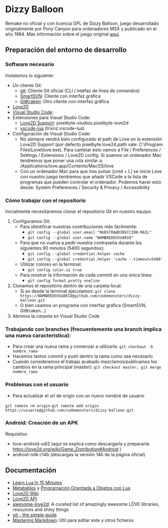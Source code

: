 # Dizzy Balloon

Remake no oficial y con licencia GPL de Dizzy Balloon, juego desarrollado originalmente por Pony Canyon para ordenadores MSX y publicado en el año 1984. Más información sobre el juego original [aquí](https://www.generation-msx.nl/software/pony-canyon/dizzy-balloon/release/559/).

## Preparación del entorno de desarrollo

### Software necesario

Instalamos lo siguiente:
* Un cliente Git:
    * [git](https://git-scm.com/downloads): Cliente Git oficial (CLI / intefaz de línea de comandos)
    * [SmartSVN](http://www.smartsvn.com/): Cliente con interfaz gráfica
    * [GitKraken](http://www.gitkraken.com/): Otro cliente con interfaz gráfica
* [Love2D](http://love2d.org/)
* [Visual Studio Code](http://code.visualstudio.com/):
* Extensiones para Visual Studio Code:
    * [Love2D Support](https://marketplace.visualstudio.com/items?itemName=pixelbyte-studios.pixelbyte-love2d):  pixelbyte-studios.pixelbyte-love2d
    * [vscode-lua](https://marketplace.visualstudio.com/items?itemName=actboy168.lua-debug) (trixnz.vscode-lua)
* Configuración de Visual Studio Code:
    * No siempre vendrá bien configurado el path de Love en la extensión Love2D Support (por defecto pixelbyte.love2d.path vale: C:\Program Files\Love\love.exe). Para cambiar esto vamos a File / Preferences / Settings / Extensions / Love2D config. Si suamos un ordenador Mac tendremos que poner una ruta similar a: /Applications/love.app/Contents/MacOS/love
    * Con un ordenador Mac para que tras pulsar [cmd + L] se inicie Love con nuestro juego tendremos que añadir VSCode a la lista de programas que pueden controlar el ordenador. Podemos hacer esto desde: System Preferences / Security & Privacy / Accessibility

### Cómo trabajar con el repositorio

Inicialmente necesitaremos clonar el repositorio Git en nuestro equipo:

1. Configuramos Git:
    * Para identificar nuestras contribuciones más fácilmente:
        * ```git config --global user.email "NUESTRA@DIRECCION.MAIL"```
        * ```git config --global user.name "NOMBREDEUSUARIO"```
    * Para que no vuelva a pedir nuestra contraseña durante los siguientes 90 minutos (5400 segundos):
        * ```git config --global credential.helper cache```
        * ```git config --global credential.helper 'cache --timeout=5400'```
    * Utilizar colores en la terminal:
        * ```git config color.ui true```
    * Para mostrar la información de cada commit en una única línea:
        * ```git config format.pretty oneline```
2. Clonamos el repositorio dentro de una carpeta local:
    * Si es desde la terminal ejecutamos: ```git clone https://NOMBREDEUSUARIO@github.com/codemonsters/dizzy-balloon.git```
    * O bien usamos un programa con interfaz gráfica (SmartSVN, GitKraken...)
3. Abrimos la *carpeta* en Visual Studio Code

### Trabajando con branches (frecuentemente una branch implica una nueva característica):

* Para crear una nueva rama y comenzar a utilizarla: ```git checkout -b nombre_rama```
* Hacemos tantos commit y push dentro la rama como sea necesario
* Cuando consideremos el trabajo acabado mezclamos/publicamos los cambios en la rama principal (master): ```git checkout master; git merge nombre_rama```

### Problemas con el usuario 

* Para actualizar el url de origin con un nuevo nombre de usuario

```git remote rm origin```
```git remote add origin https://usuario@github.com/codemonsters/dizzy-balloon.git```

### Android: Creación de un APK

Requisitos:
* love-android-sdl2 (aquí se explica como descargarla y prepararla: https://love2d.org/wiki/Game_Distribution#Android )
* android-ndk-r14b  (descargas la versión 14b de la página oficial)

## Documentación

* [Learn Lua In 15 Minutes](http://tylerneylon.com/a/learn-lua/)
* [Metatables](https://www.lua.org/pil/13.html) y [Programación Orientada a Objetos con Lua](https://www.tutorialspoint.com/lua/lua_object_oriented.htm)
* [Love2D Wiki](https://love2d.org/wiki/Main_Page)
* [Love2D API](https://love2d-community.github.io/love-api/)
* [awesome-love2d](https://github.com/love2d-community/awesome-love2d): A curated list of amazingly awesome LÖVE libraries, resources and shiny things
* [git - the simple guide](http://rogerdudler.github.io/git-guide/)
* [Mastering Markdown](https://guides.github.com/features/mastering-markdown/): Útil para editar este y otros ficheros
